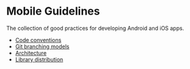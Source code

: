 # Mobile Guidelines
The collection of good practices for developing Android and iOS apps. 
* [Code conventions](/code-conventions.md)
* [Git branching models](/git-model.md)
* [Architecture](/architecture.md)
* [Library distribution](/library-distribution.md)
